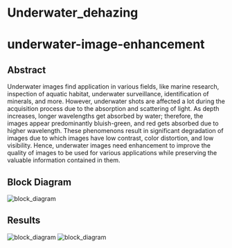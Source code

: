 # Underwater_dehazing
# underwater-image-enhancement
## Abstract
Underwater images find application in various fields, like marine research, inspection of
aquatic habitat, underwater surveillance, identification of minerals, and more. However,
underwater shots are affected a lot during the acquisition process due to the absorption
and scattering of light. As depth increases, longer wavelengths get absorbed by water;
therefore, the images appear predominantly bluish-green, and red gets absorbed due to
higher wavelength. These phenomenons result in significant degradation of images due to
which images have low contrast, color distortion, and low visibility. Hence, underwater
images need enhancement to improve the quality of images to be used for various
applications while preserving the valuable information contained in them.

## Block Diagram 
![block_diagram](https://github.com/)

## Results
![block_diagram](https://github.com/)
![block_diagram](https://github.com/)





